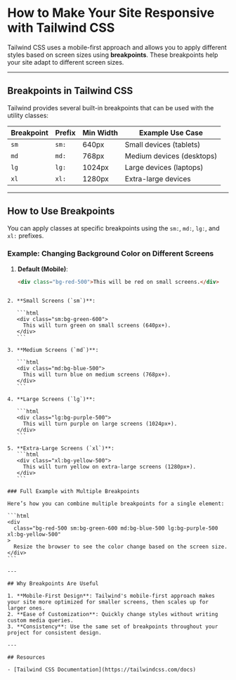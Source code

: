 # How to Make Your Site Responsive with Tailwind CSS

Tailwind CSS uses a mobile-first approach and allows you to apply different styles based on screen sizes using **breakpoints**. These breakpoints help your site adapt to different screen sizes.

---

## Breakpoints in Tailwind CSS

Tailwind provides several built-in breakpoints that can be used with the utility classes:

| Breakpoint | Prefix | Min Width | Example Use Case          |
| ---------- | ------ | --------- | ------------------------- |
| `sm`       | `sm:`  | 640px     | Small devices (tablets)   |
| `md`       | `md:`  | 768px     | Medium devices (desktops) |
| `lg`       | `lg:`  | 1024px    | Large devices (laptops)   |
| `xl`       | `xl:`  | 1280px    | Extra-large devices       |

---

## How to Use Breakpoints

You can apply classes at specific breakpoints using the `sm:`, `md:`, `lg:`, and `xl:` prefixes.

### Example: Changing Background Color on Different Screens

1. **Default (Mobile)**:
   ```html
   <div class="bg-red-500">This will be red on small screens.</div>
   ```

````

2. **Small Screens (`sm`)**:

   ```html
   <div class="sm:bg-green-600">
     This will turn green on small screens (640px+).
   </div>
   ```

3. **Medium Screens (`md`)**:

   ```html
   <div class="md:bg-blue-500">
     This will turn blue on medium screens (768px+).
   </div>
   ```

4. **Large Screens (`lg`)**:

   ```html
   <div class="lg:bg-purple-500">
     This will turn purple on large screens (1024px+).
   </div>
   ```

5. **Extra-Large Screens (`xl`)**:
   ```html
   <div class="xl:bg-yellow-500">
     This will turn yellow on extra-large screens (1280px+).
   </div>
   ```

### Full Example with Multiple Breakpoints

Here’s how you can combine multiple breakpoints for a single element:

```html
<div
  class="bg-red-500 sm:bg-green-600 md:bg-blue-500 lg:bg-purple-500 xl:bg-yellow-500"
>
  Resize the browser to see the color change based on the screen size.
</div>
```

---

## Why Breakpoints Are Useful

1. **Mobile-First Design**: Tailwind's mobile-first approach makes your site more optimized for smaller screens, then scales up for larger ones.
2. **Ease of Customization**: Quickly change styles without writing custom media queries.
3. **Consistency**: Use the same set of breakpoints throughout your project for consistent design.

---

## Resources

- [Tailwind CSS Documentation](https://tailwindcss.com/docs)



````
